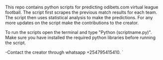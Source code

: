  This repo contains python scripts for predicting odibets.com virtual league football.
 The script first scrapes the previous match results for each team.
 The script then uses statistical analysis to make the predictions.
 For any more updates on the script make the contributions to the creator.

 To run the scripts open the terminal and type "Python (scriptname.py)".
 Make sure you have installed the required python libraries before running the script. 

-Contact the creator through whatsapp +254795415410.
`
